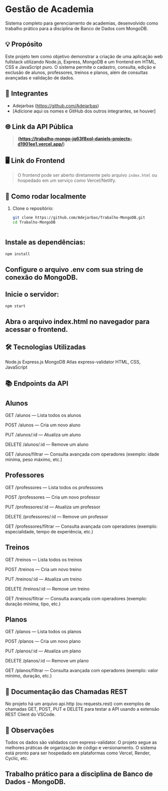 # Gestão de Academia

Sistema completo para gerenciamento de academias, desenvolvido como trabalho prático para a disciplina de Banco de Dados com MongoDB.

## 💡 Propósito

Este projeto tem como objetivo demonstrar a criação de uma aplicação web fullstack utilizando Node.js, Express, MongoDB e um frontend em HTML, CSS e JavaScript puro. O sistema permite o cadastro, consulta, edição e exclusão de alunos, professores, treinos e planos, além de consultas avançadas e validação de dados.

## 👥 Integrantes

- Adejarbas (https://github.com/Adejarbas)
- [Adicione aqui os nomes e GitHub dos outros integrantes, se houver]

## 🌐 Link da API Pública

> **(https://trabalho-mongo-jq63f8xol-daniels-projects-d1901ee1.vercel.app/)**

## 🖥️ Link do Frontend

> O frontend pode ser aberto diretamente pelo arquivo `index.html` ou hospedado em um serviço como Vercel/Netlify.

## 🚀 Como rodar localmente

1. Clone o repositório:
   ```bash
   git clone https://github.com/Adejarbas/Trabalho-MongoDB.git
   cd Trabalho-MongoDB



##  Instale as dependências:
  ```bash
  npm install
```

## Configure o arquivo .env com sua string de conexão do MongoDB.
## Inicie o servidor:
```bash
npm start
```

## Abra o arquivo index.html no navegador para acessar o frontend.  


## 🛠️ Tecnologias Utilizadas
Node.js
Express.js
MongoDB Atlas
express-validator
HTML, CSS, JavaScript

## 📚 Endpoints da API
## Alunos

GET /alunos — Lista todos os alunos

POST /alunos — Cria um novo aluno

PUT /alunos/:id — Atualiza um aluno

DELETE /alunos/:id — Remove um aluno

GET /alunos/filtrar — Consulta avançada com operadores (exemplo: idade mínima, peso máximo, etc.)

## Professores

GET /professores — Lista todos os professores

POST /professores — Cria um novo professor

PUT /professores/:id — Atualiza um professor

DELETE /professores/:id — Remove um professor

GET /professores/filtrar — Consulta avançada com operadores (exemplo: especialidade, tempo de experiência, etc.)

## Treinos

GET /treinos — Lista todos os treinos

POST /treinos — Cria um novo treino

PUT /treinos/:id — Atualiza um treino

DELETE /treinos/:id — Remove um treino

GET /treinos/filtrar — Consulta avançada com operadores (exemplo: duração mínima, tipo, etc.)

## Planos

GET /planos — Lista todos os planos

POST /planos — Cria um novo plano

PUT /planos/:id — Atualiza um plano

DELETE /planos/:id — Remove um plano

GET /planos/filtrar — Consulta avançada com operadores (exemplo: valor mínimo, duração, etc.)



## 📄 Documentação das Chamadas REST
No projeto há um arquivo api.http (ou requests.rest) com exemplos de chamadas GET, POST, PUT e DELETE para testar a API usando a extensão REST Client do VSCode.

## 📝 Observações
Todos os dados são validados com express-validator.
O projeto segue as melhores práticas de organização de código e versionamento.
O sistema está pronto para ser hospedado em plataformas como Vercel, Render, Cyclic, etc.

## Trabalho prático para a disciplina de Banco de Dados - MongoDB.
